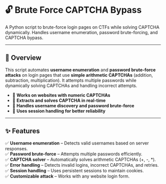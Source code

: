 # 🔓 Brute Force CAPTCHA Bypass  

A Python script to brute-force login pages on CTFs while solving CAPTCHA dynamically. Handles username enumeration, password brute-forcing, and CAPTCHA bypass.

---

## 📌 Overview  
This script automates **username enumeration** and **password brute-force attacks** on login pages that use **simple arithmetic CAPTCHAs** (addition, subtraction, multiplication). It attempts multiple passwords while dynamically solving CAPTCHAs and handling incorrect attempts.  

- 🔹 **Works on websites with numeric CAPTCHAs**  
- 🔹 **Extracts and solves CAPTCHA in real-time**  
- 🔹 **Handles username discovery and password brute-force**  
- 🔹 **Uses session handling for better reliability**  

---

## ✨ Features  
✅ **Username enumeration** – Detects valid usernames based on server responses.  
✅ **Password brute-force** – Attempts multiple passwords efficiently.  
✅ **CAPTCHA solver** – Automatically solves arithmetic CAPTCHAs (+, -, *).  
✅ **Error handling** – Detects invalid logins, incorrect CAPTCHAs, and retries.  
✅ **Session handling** – Uses persistent sessions to maintain cookies.  
✅ **Customizable attack** – Works with any website login form.  
